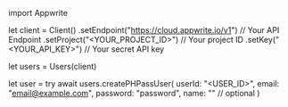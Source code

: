 import Appwrite

let client = Client()
    .setEndpoint("https://cloud.appwrite.io/v1") // Your API Endpoint
    .setProject("<YOUR_PROJECT_ID>") // Your project ID
    .setKey("<YOUR_API_KEY>") // Your secret API key

let users = Users(client)

let user = try await users.createPHPassUser(
    userId: "<USER_ID>",
    email: "email@example.com",
    password: "password",
    name: "<NAME>" // optional
)


